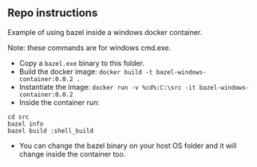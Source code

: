 ## Repo instructions

Example of using bazel inside a windows docker container.

Note: these commands are for windows cmd.exe.

- Copy a `bazel.exe` binary to this folder.
- Build the docker image: `docker build -t bazel-windows-container:0.0.2 .`
- Instantiate the image: `docker run -v %cd%:C:\src -it bazel-windows-container:0.0.2`
- Inside the container run:
```
cd src
bazel info
bazel build :shell_build 
```
- You can change the bazel binary on your host OS folder and it will change inside the container too.
